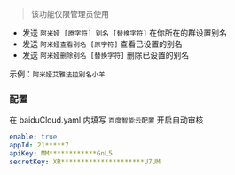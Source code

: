 > 该功能仅限管理员使用

- 发送 `阿米娅 [原字符] 别名 [替换字符]` 在你所在的群设置别名
- 发送 `阿米娅查看别名 [原字符]` 查看已设置的别名
- 发送 `阿米娅删除别名 [替换字符]` 删除已设置的别名

示例：`阿米娅艾雅法拉别名小羊`

### 配置

在 baiduCloud.yaml 内填写 `百度智能云配置` 开启自动审核

```yaml
enable: true
appId: 21*****7
apiKey: MM************GnL5
secretKey: XR*********************U7UM
```
